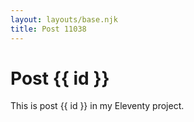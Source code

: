 ```yaml
---
layout: layouts/base.njk
title: Post 11038
---
```


# Post {{ id }}

This is post {{ id }} in my Eleventy project.
